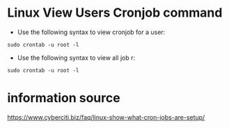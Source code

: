 # Linux View Users Cronjob command
- Use the following syntax to view cronjob for a user:
```git
sudo crontab -u root -l
```
- Use the following syntax to view all job r:
```git
sudo crontab -u root -l
```



# information source 
https://www.cyberciti.biz/faq/linux-show-what-cron-jobs-are-setup/
